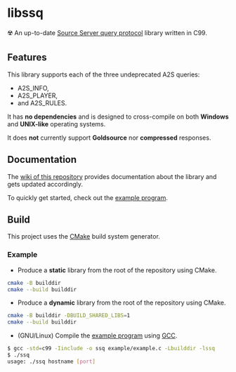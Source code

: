 # libssq

☢️ An up-to-date [Source Server query protocol](https://developer.valvesoftware.com/wiki/Server_queries) library written in C99.

## Features

This library supports each of the three undeprecated A2S queries:
* A2S\_INFO,
* A2S\_PLAYER,
* and A2S\_RULES.

It has **no dependencies** and is designed to cross-compile on both **Windows** and **UNIX-like** operating systems.

It does **not** currently support **Goldsource** nor **compressed** responses.

## Documentation

The [wiki of this repository](https://github.com/BinaryAlien/libssq/wiki) provides documentation about the library and gets updated accordingly.

To quickly get started, check out the [example program](https://github.com/BinaryAlien/libssq/blob/main/example/example.c).

## Build

This project uses the [CMake](https://cmake.org/) build system generator.

### Example

* Produce a **static** library from the root of the repository using CMake.
```sh
cmake -B builddir
cmake --build builddir
```

* Produce a **dynamic** library from the root of the repository using CMake.
```sh
cmake -B builddir -DBUILD_SHARED_LIBS=1
cmake --build builddir
```

* (GNU/Linux) Compile the [example program](https://github.com/BinaryAlien/libssq/blob/main/example/example.c) using [GCC](https://gcc.gnu.org/).
```sh
$ gcc -std=c99 -Iinclude -o ssq example/example.c -Lbuilddir -lssq
$ ./ssq
usage: ./ssq hostname [port]
```
